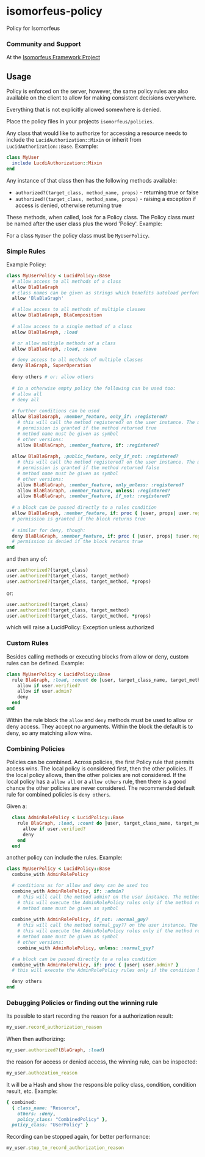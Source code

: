 # isomorfeus-policy

Policy for Isomorfeus


### Community and Support
At the [Isomorfeus Framework Project](http://isomorfeus.com) 

## Usage

Policy is enforced on the server, however, the same policy rules are also available on the client to allow for making consistent decisions everywhere.

Everything that is not explicitly allowed somewhere is denied.

Place the policy files in your projects `isomorfeus/policies`.

Any class that would like to authorize for accessing a resource needs to include the `LucidAuthorization::Mixin` 
or inherit from `LucidAuthorization::Base`. Example:

```ruby
class MyUser
  include LucdiAuthorization::Mixin
end
```
Any instance of that class then has the following methods available:
- `authorized?(target_class, method_name, props)` - returning true or false
- `authorized!(target_class, method_name, props)` - raising a exception if access is denied, otherwise returning true

These methods, when called, look for a Policy class. The Policy class must be named after the user class plus the word 'Policy'.
Example:

For a class `MyUser` the policy class must be `MyUserPolicy`.

### Simple Rules
Example Policy:
```ruby
class MyUserPolicy < LucidPolicy::Base
  # allow access to all methods of a class
  allow BlaBlaGraph
  # class names can be given as strings which benefits autoload performance as the class can be loaded later on
  allow 'BlaBlaGraph' 

  # allow access to all methods of multiple classes
  allow BlaBlaGraph, BlaComposition
  
  # allow access to a single method of a class 
  allow BlaBlaGraph, :load

  # or allow multiple methods of a class
  allow BlaBlaGraph, :load, :save

  # deny access to all methods of multiple classes
  deny BlaGraph, SuperOperation
    
  deny others # or: allow others
    
  # in a otherwise empty policy the following can be used too: 
  # allow all
  # deny all
    
  # further conditions can be used
  allow BlaBlaGraph, :member_feature, only_if: :registered?
    # this will call the method registered? on the user instance. The method must return a boolean.  
    # permission is granted if the method returned true
    # method name must be given as symbol 
    # other versions: 
    allow BlaBlaGraph, :member_feature, if: :registered?
    
  allow BlaBlaGraph, :public_feature, only_if_not: :registered? 
    # this will call the method registered? on the user instance. The method must return a boolean.  
    # permission is granted if the method returned false
    # method name must be given as symbol
    # other versions: 
    allow BlaBlaGraph, :member_feature, only_unless: :registered?
    allow BlaBlaGraph, :member_feature, unless: :registered? 
    allow BlaBlaGraph, :member_feature, if_not: :registered?
   
  # a block can be passed directly to a rules condition
  allow BlaBlaGraph, :member_feature, if: proc { |user, props| user.registered? }
  # permission is granted if the block returns true
  
  # similar for deny, though:
  deny BlaBlaGraph, :member_feature, if: proc { |user, props| !user.registered? }
  # permission is denied if the block returns true
end
```
and then any of:
```ruby
user.authorized?(target_class)
user.authorized?(target_class, target_method)
user.authorized?(target_class, target_method, *props)
```
or:
```ruby
user.authorized!(target_class)
user.authorized!(target_class, target_method)
user.authorized!(target_class, target_method, *props)
```
which will raise a LucidPolicy::Exception unless authorized

### Custom Rules
Besides calling methods or executing blocks from allow or deny, custom rules can be defined. Example:
```ruby
class MyUserPolicy < LucidPolicy::Base
  rule BlaGraph, :load, :count do |user, target_class_name, target_method, props|
    allow if user.verified?
    allow if user.admin?
    deny
  end
end
```
Within the rule block the `allow` and `deny` methods must be used to allow or deny access.
They accept no arguments. Within the block the default is to deny, so any matching allow wins.

### Combining Policies
Policies can be combined. Across policies, the first Policy rule that permits access wins.
The local policy is considered first, then the other policies.
If the local policy allows, then the other policies are not considered.
If the local policy has a `allow all` or a `allow others` rule, then there is a good chance the other policies are never considered. 
The recommended default rule for combined policies is `deny others`. 

Given a:
```ruby
  class AdminRolePolicy < LucidPolicy::Base
    rule BlaGraph, :load, :count do |user, target_class_name, target_method, props|
      allow if user.verified?
      deny
    end
  end
```
another policy can include the rules. Example:
```ruby
class MyUserPolicy < LucidPolicy::Base
  combine_with AdminRolePolicy

  # conditions as for allow and deny can be used too
  combine_with AdminRolePolicy, if: :admin?
    # this will call the method admin? on the user instance. The method must return a boolean.  
    # this will execute the AdminRolePolicy rules only if the method returned true
    # method name must be given as symbol 
 
  combine_with AdminRolePolicy, if_not: :normal_guy? 
    # this will call the method normal_guy?? on the user instance. The method must return a boolean.  
    # this will execute the AdminRolePolicy rules only if the method returned false
    # method name must be given as symbol
    # other versions: 
    combine_with AdminRolePolicy, unless: :normal_guy?

  # a block can be passed directly to a rules condition
  combine_with AdminRolePolicy, if: proc { |user| user.admin? }
  # this will execute the AdminRolePolicy rules only if the condition block returns true 

  deny others
end
```
### Debugging Policies or finding out the winning rule
Its possible to start recording the reason for a authorization result:
```ruby
my_user.record_authorization_reason
```
When then authorizing:
```ruby
my_user.authorized?(BlaGraph, :load)
```
the reason for access or denied access, the winning rule, can be inspected: 
```ruby
my_user.authozation_reason
```

It will be a Hash and show the responsible policy class, condition, condition result, etc. Example:
```ruby
{ combined:
  { class_name: "Resource",
    others: :deny,
    policy_class: "CombinedPolicy" },
  policy_class: "UserPolicy" }
```

Recording can be stopped again, for better performance:
```ruby
my_user.stop_to_record_authorization_reason
```
